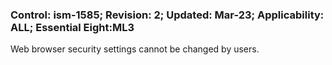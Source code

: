 ### Control: ism-1585; Revision: 2; Updated: Mar-23; Applicability: ALL; Essential Eight:ML3
<p>Web browser security settings cannot be changed by users.</p>